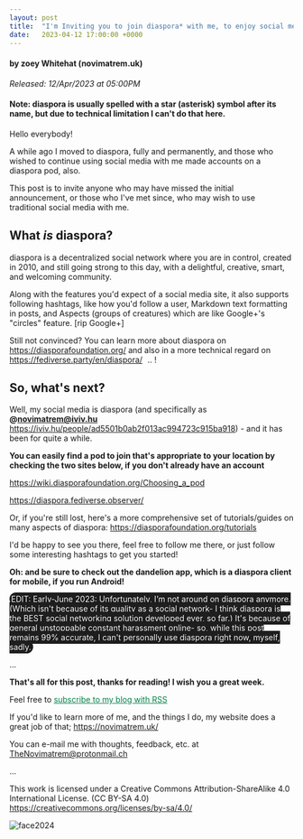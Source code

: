 ```yaml
---
layout: post
title:  "I'm Inviting you to join diaspora* with me, to enjoy social media once again"
date:   2023-04-12 17:00:00 +0000
---
```

#### by zoey Whitehat (novimatrem.uk)
*Released: 12/Apr/2023 at 05:00PM*

#### Note: diaspora is usually spelled with a star (asterisk) symbol after its name, but due to technical limitation I can't do that here.

Hello everybody!

A while ago I moved to diaspora, fully and permanently, and those who wished to continue using social media with me made accounts on a diaspora pod, also.

This post is to invite anyone who may have missed the initial announcement, or those who I've met since, who may wish to use traditional social media with me.
<br>
## What *is* diaspora?
diaspora is a decentralized social network where you are in control, created in 2010, and still going strong to this day, with a delightful, creative, smart, and welcoming community.

Along with the features you'd expect of a social media site, it also supports following hashtags, like how you'd follow a user, Markdown text formatting in posts, and Aspects (groups of creatures) which are like Google+'s "circles" feature. [rip Google+]

Still not convinced? You can learn more about diaspora on <a href="https://diasporafoundation.org/" target="_blank" style="color: #008148">https://diasporafoundation.org/</a> and also in a more technical regard on <a href="https://fediverse.party/en/diaspora/" target="_blank" style="color: #008148">https://fediverse.party/en/diaspora/</a> &thinsp;&thinsp;..&nbsp;! 
&thinsp;
<br>

## So, what's next?

Well, my social media is diaspora (and specifically as **@novimatrem@iviv.hu** <a href="https://iviv.hu/people/ad5501b0ab2f013ac994723c915ba918" target="_blank" style="color: #008148">https://iviv.hu/people/ad5501b0ab2f013ac994723c915ba918</a>) - and it has been for quite a while.
&nbsp;
<br>

**You can easily find a pod to join that's appropriate to your location by checking the two sites below, if you don't already have an account**

<a href="https://wiki.diasporafoundation.org/Choosing_a_pod" target="_blank" style="color: #008148">https://wiki.diasporafoundation.org/Choosing_a_pod</a>

<a href="https://diaspora.fediverse.observer/" target="_blank" style="color: #008148">https://diaspora.fediverse.observer/</a>

Or, if you're still lost, here's a more comprehensive set of tutorials/guides on many aspects of diaspora: <a href="https://diasporafoundation.org/tutorials" target="_blank" style="color: #008148">https://diasporafoundation.org/tutorials</a>
<br>

I'd be happy to see you there, feel free to follow me there, or just follow some interesting hashtags to get you started!

**Oh: and be sure to check out the dandelion app, which is a diaspora client for mobile, if you run Android!**
<br>

<span style="background-color:#1e1e1e; color:white; padding:3px; border-radius: 32px; font-weight:400; text-rendering: optimizeLegibility; text-shadow: 1px 1px 1px rgb(0, 0, 0);">
EDIT: Early-June 2023: Unfortunately, I’m not around on diaspora anymore. (Which isn't because of its quality as a social network- I think diaspora is the BEST social networking solution developed ever, so far.) It's because of general unstoppable constant harassment online- so, while this post remains 99% accurate, I can't personally use diaspora right now, myself, sadly.
</span>

...

**That's all for this post, thanks for reading! I wish you a great week.**

Feel free to <a href="https://novimatrem.gitlab.io/blog/feed.xml" style="color: #008148" target="_blank">subscribe to my blog with RSS</a>

If you'd like to learn more of me, and the things I do, my website does a great job of that; <a href="https://novimatrem.uk/" style="color: #008148" target="_blank">https://novimatrem.uk/</a>

You can e-mail me with thoughts, feedback, etc. at [TheNovimatrem@protonmail.ch](mailto:TheNovimatrem@protonmail.ch)

...

This work is licensed under a Creative Commons Attribution-ShareAlike 4.0 International License. (CC BY-SA 4.0)
<a href="https://creativecommons.org/licenses/by-sa/4.0/" style="color: #008148" target="_blank">https://creativecommons.org/licenses/by-sa/4.0/</a>

![face2024](https://gitlab.com/Novimatrem/blog/-/raw/master/face2024.png)
